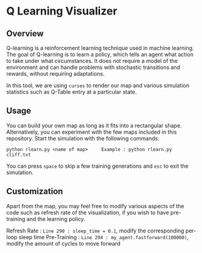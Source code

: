 # Q Learning Visualizer
## Overview
Q-learning is a reinforcement learning technique used in machine learning. The goal of Q-learning is to learn a policy, which tells an agent what action to take under what circumstances. It does not require a model of the environment and can handle problems with stochastic transitions and rewards, without requiring adaptations.

In this tool, we are using `curses` to render our map and various simulation statistics such as Q-Table entry at a particular state.


## Usage
You can build your own map as long as it fits into a rectangular shape. Alternatively, you can experiment with the few maps included in this repository. Start the simulation with the following commands:

```
python rlearn.py <name of map>     Example : python rlearn.py cliff.txt
```

You can press `space` to skip a few training generations and `esc` to exit the simulation.

## Customization
Apart from the map, you may feel free to modify various aspects of the code such as refresh rate of the visualization, if you wish to have pre-training and the learning policy.

Refresh Rate : `Line 290 : sleep_time = 0.1`, modify the corresponding per-loop sleep time
Pre-Training : `Line 294 : my_agent.fastforward(100000)`, modify the amount of cycles to move forward
